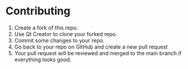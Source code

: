 <h1><b>Contributing</b></h1>
<ol>
<li>Create a fork of this repo.</li>
<li>Use Qt Creator to clone your forked repo.</li>
<li>Commit some changes to your repo.</li>
<li>Go back to your repo on GitHub and create a new pull request</li>
<li>Your pull request will be reviewed and merged to the main branch if everything looks good.</li>
</ol>

